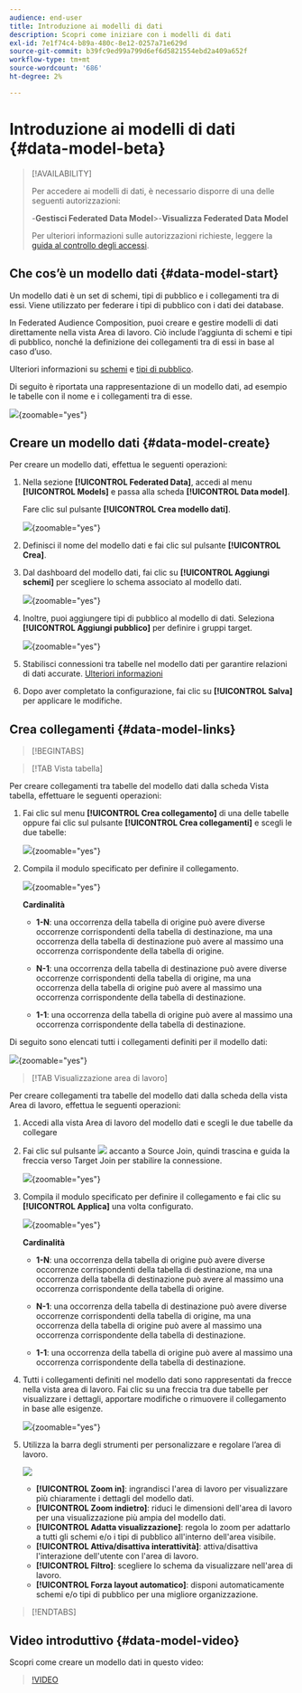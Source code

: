 ```yaml
---
audience: end-user
title: Introduzione ai modelli di dati
description: Scopri come iniziare con i modelli di dati
exl-id: 7e1f74c4-b89a-480c-8e12-0257a71e629d
source-git-commit: b39fc9ed99a799d6ef6d5821554ebd2a409a652f
workflow-type: tm+mt
source-wordcount: '686'
ht-degree: 2%

---
```



# Introduzione ai modelli di dati {#data-model-beta}

>[!AVAILABILITY]
>
>Per accedere ai modelli di dati, è necessario disporre di una delle seguenti autorizzazioni:
>
>-**Gestisci Federated Data Model**
>&#x200B;>-**Visualizza Federated Data Model**
>
>Per ulteriori informazioni sulle autorizzazioni richieste, leggere la [guida al controllo degli accessi](/help/governance-privacy-security/access-control.md).

## Che cos’è un modello dati {#data-model-start}

Un modello dati è un set di schemi, tipi di pubblico e i collegamenti tra di essi. Viene utilizzato per federare i tipi di pubblico con i dati dei database.

In Federated Audience Composition, puoi creare e gestire modelli di dati direttamente nella vista Area di lavoro. Ciò include l’aggiunta di schemi e tipi di pubblico, nonché la definizione dei collegamenti tra di essi in base al caso d’uso.

Ulteriori informazioni su [schemi](../customer/schemas.md#schema-start) e [tipi di pubblico](../start/audiences.md).

Di seguito è riportata una rappresentazione di un modello dati, ad esempio le tabelle con il nome e i collegamenti tra di esse.

![](assets/datamodel.png){zoomable="yes"}

## Creare un modello dati {#data-model-create}

Per creare un modello dati, effettua le seguenti operazioni:

1. Nella sezione **[!UICONTROL Federated Data]**, accedi al menu **[!UICONTROL Models]** e passa alla scheda **[!UICONTROL Data model]**.

   Fare clic sul pulsante **[!UICONTROL Crea modello dati]**.

   ![](assets/datamodel_create.png){zoomable="yes"}

1. Definisci il nome del modello dati e fai clic sul pulsante **[!UICONTROL Crea]**.

1. Dal dashboard del modello dati, fai clic su **[!UICONTROL Aggiungi schemi]** per scegliere lo schema associato al modello dati.

   ![](assets/datamodel_schemas.png){zoomable="yes"}

1. Inoltre, puoi aggiungere tipi di pubblico al modello di dati. Seleziona **[!UICONTROL Aggiungi pubblico]** per definire i gruppi target.

   ![](assets/datamodel-audiences.png){zoomable="yes"}

1. Stabilisci connessioni tra tabelle nel modello dati per garantire relazioni di dati accurate. [Ulteriori informazioni](#data-model-links)

1. Dopo aver completato la configurazione, fai clic su **[!UICONTROL Salva]** per applicare le modifiche.

## Crea collegamenti {#data-model-links}

>[!BEGINTABS]

>[!TAB Vista tabella]

Per creare collegamenti tra tabelle del modello dati dalla scheda Vista tabella, effettuare le seguenti operazioni:

1. Fai clic sul menu **[!UICONTROL Crea collegamento]** di una delle tabelle oppure fai clic sul pulsante **[!UICONTROL Crea collegamenti]** e scegli le due tabelle:

   ![](assets/datamodel_createlinks.png){zoomable="yes"}

1. Compila il modulo specificato per definire il collegamento.

   ![](assets/datamodel_link.png){zoomable="yes"}

   **Cardinalità**

   * **1-N**: una occorrenza della tabella di origine può avere diverse occorrenze corrispondenti della tabella di destinazione, ma una occorrenza della tabella di destinazione può avere al massimo una occorrenza corrispondente della tabella di origine.

   * **N-1**: una occorrenza della tabella di destinazione può avere diverse occorrenze corrispondenti della tabella di origine, ma una occorrenza della tabella di origine può avere al massimo una occorrenza corrispondente della tabella di destinazione.

   * **1-1**: una occorrenza della tabella di origine può avere al massimo una occorrenza corrispondente della tabella di destinazione.

Di seguito sono elencati tutti i collegamenti definiti per il modello dati:

![](assets/datamodel_alllinks.png){zoomable="yes"}

>[!TAB Visualizzazione area di lavoro]

Per creare collegamenti tra tabelle del modello dati dalla scheda della vista Area di lavoro, effettua le seguenti operazioni:

1. Accedi alla vista Area di lavoro del modello dati e scegli le due tabelle da collegare

1. Fai clic sul pulsante ![](assets/do-not-localize/Smock_AddCircle_18_N.svg) accanto a Source Join, quindi trascina e guida la freccia verso Target Join per stabilire la connessione.

   ![](assets/datamodel.gif){zoomable="yes"}

1. Compila il modulo specificato per definire il collegamento e fai clic su **[!UICONTROL Applica]** una volta configurato.

   ![](assets/datamodel-canvas-1.png){zoomable="yes"}

   **Cardinalità**

   * **1-N**: una occorrenza della tabella di origine può avere diverse occorrenze corrispondenti della tabella di destinazione, ma una occorrenza della tabella di destinazione può avere al massimo una occorrenza corrispondente della tabella di origine.

   * **N-1**: una occorrenza della tabella di destinazione può avere diverse occorrenze corrispondenti della tabella di origine, ma una occorrenza della tabella di origine può avere al massimo una occorrenza corrispondente della tabella di destinazione.

   * **1-1**: una occorrenza della tabella di origine può avere al massimo una occorrenza corrispondente della tabella di destinazione.

1. Tutti i collegamenti definiti nel modello dati sono rappresentati da frecce nella vista area di lavoro. Fai clic su una freccia tra due tabelle per visualizzare i dettagli, apportare modifiche o rimuovere il collegamento in base alle esigenze.

   ![](assets/datamodel-canvas-2.png){zoomable="yes"}

1. Utilizza la barra degli strumenti per personalizzare e regolare l’area di lavoro.

   ![](assets/datamodel-canvas-3.png)

   * **[!UICONTROL Zoom in]**: ingrandisci l&#39;area di lavoro per visualizzare più chiaramente i dettagli del modello dati.
   * **[!UICONTROL Zoom indietro]**: riduci le dimensioni dell&#39;area di lavoro per una visualizzazione più ampia del modello dati.
   * **[!UICONTROL Adatta visualizzazione]**: regola lo zoom per adattarlo a tutti gli schemi e/o i tipi di pubblico all&#39;interno dell&#39;area visibile.
   * **[!UICONTROL Attiva/disattiva interattività]**: attiva/disattiva l&#39;interazione dell&#39;utente con l&#39;area di lavoro.
   * **[!UICONTROL Filtro]**: scegliere lo schema da visualizzare nell&#39;area di lavoro.
   * **[!UICONTROL Forza layout automatico]**: disponi automaticamente schemi e/o tipi di pubblico per una migliore organizzazione.

>[!ENDTABS]

## Video introduttivo {#data-model-video}

Scopri come creare un modello dati in questo video:

>[!VIDEO](https://video.tv.adobe.com/v/3432020)
